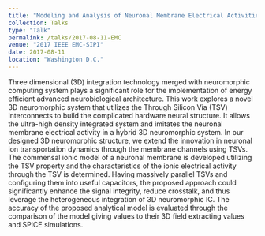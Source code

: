 ```yaml
---
title: "Modeling and Analysis of Neuronal Membrane Electrical Activities in 3D Neuromorphic Computing System"
collection: Talks
type: "Talk"
permalink: /talks/2017-08-11-EMC
venue: "2017 IEEE EMC-SIPI"
date: 2017-08-11
location: "Washington D.C."
---
```


Three dimensional (3D) integration technology
merged with neuromorphic computing system plays a significant
role for the implementation of energy efficient advanced neurobiological architecture. This work explores a novel 3D
neuromorphic system that utilizes the Through Silicon Via (TSV)
interconnects to build the complicated hardware neural structure.
It allows the ultra-high density integrated system and imitates the
neuronal membrane electrical activity in a hybrid 3D
neuromorphic system. In our designed 3D neuromorphic
structure, we extend the innovation in neuronal ion
transportation dynamics through the membrane channels using
TSVs. The commensal ionic model of a neuronal membrane is
developed utilizing the TSV property and the characteristics of
the ionic electrical activity through the TSV is determined. Having
massively parallel TSVs and configuring them into useful
capacitors, the proposed approach could significantly enhance the
signal integrity, reduce crosstalk, and thus leverage the
heterogeneous integration of 3D neuromorphic IC. The accuracy
of the proposed analytical model is evaluated through the
comparison of the model giving values to their 3D field extracting
values and SPICE simulations. 


